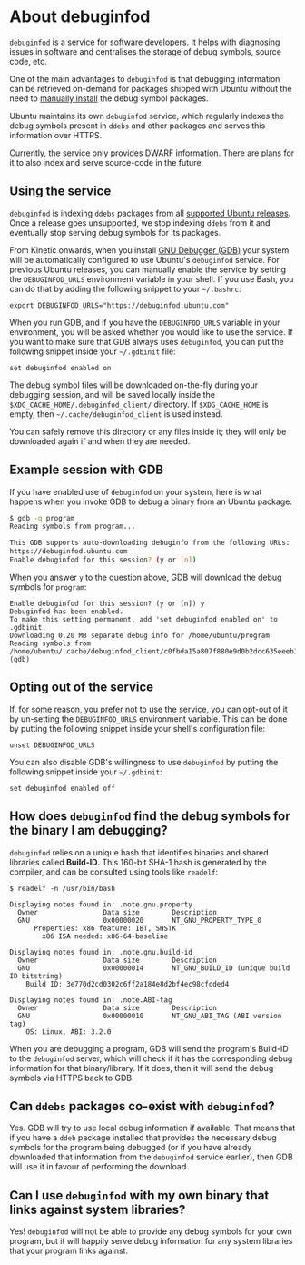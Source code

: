 # About debuginfod

[`debuginfod`](https://sourceware.org/elfutils/Debuginfod.html) is a service for software developers. It helps with diagnosing issues in software and centralises the storage of debug symbols, source code, etc.

One of the main advantages to `debuginfod` is that debugging information can be retrieved on-demand for packages shipped with Ubuntu without the need to [manually install](debug-symbol-packages.md) the debug symbol packages.

Ubuntu maintains its own `debuginfod` service, which regularly indexes the debug symbols present in `ddebs` and other packages and serves this information over HTTPS.

Currently, the service only provides DWARF information. There are plans for it to also index and serve source-code in the future.

## Using the service

`debuginfod` is indexing `ddebs` packages from all [supported Ubuntu releases](https://releases.ubuntu.com/).  Once a release goes unsupported, we stop indexing `ddebs` from it and eventually stop serving debug symbols for its packages.

From Kinetic onwards, when you install [GNU Debugger (GDB)](https://www.sourceware.org/gdb/) your system will be automatically configured to use Ubuntu's `debuginfod` service.  For previous Ubuntu releases, you can manually enable the service by setting the `DEBUGINFOD_URLS` environment variable in your shell. If you use Bash, you can do that by adding the following snippet to your `~/.bashrc`:

```text
export DEBUGINFOD_URLS="https://debuginfod.ubuntu.com"
```

When you run GDB, and if you have the `DEBUGINFOD_URLS` variable in your environment, you will be asked whether you would like to use the service.  If you want to make sure that GDB always uses `debuginfod`, you can put the following snippet inside your `~/.gdbinit` file:

```text
set debuginfod enabled on
```

The debug symbol files will be downloaded on-the-fly during your debugging session, and will be saved locally inside the `$XDG_CACHE_HOME/.debuginfod_client/` directory. If `$XDG_CACHE_HOME` is empty, then `~/.cache/debuginfod_client` is used instead.

You can safely remove this directory or any files inside it; they will only be downloaded again if and when they are needed.

## Example session with GDB

If you have enabled use of `debuginfod` on your system, here is what happens when you invoke GDB to debug a binary from an Ubuntu package:

```bash
$ gdb -q program
Reading symbols from program...

This GDB supports auto-downloading debuginfo from the following URLs:
https://debuginfod.ubuntu.com 
Enable debuginfod for this session? (y or [n]) 
```

When you answer `y` to the question above, GDB will download the debug symbols for `program`:

```
Enable debuginfod for this session? (y or [n]) y
Debuginfod has been enabled.
To make this setting permanent, add 'set debuginfod enabled on' to .gdbinit.
Downloading 0.20 MB separate debug info for /home/ubuntu/program
Reading symbols from /home/ubuntu/.cache/debuginfod_client/c0fbda15a807f880e9d0b2dcc635eeeb1f0f728e/debuginfo...                                                                           
(gdb) 
```

## Opting out of the service

If, for some reason, you prefer not to use the service, you can opt-out of it by un-setting the `DEBUGINFOD_URLS` environment variable.  This can be done by putting the following snippet inside your shell's configuration file:

```
unset DEBUGINFOD_URLS
```

You can also disable GDB's willingness to use `debuginfod` by putting the following snippet inside your `~/.gdbinit`:

```
set debuginfod enabled off
```

## How does `debuginfod` find the debug symbols for the binary I am debugging?

`debuginfod` relies on a unique hash that identifies binaries and shared libraries called **Build-ID**.  This 160-bit SHA-1 hash is generated by the compiler, and can be consulted using tools like `readelf`:

```
$ readelf -n /usr/bin/bash

Displaying notes found in: .note.gnu.property
  Owner                Data size        Description
  GNU                  0x00000020       NT_GNU_PROPERTY_TYPE_0
      Properties: x86 feature: IBT, SHSTK
        x86 ISA needed: x86-64-baseline

Displaying notes found in: .note.gnu.build-id
  Owner                Data size        Description
  GNU                  0x00000014       NT_GNU_BUILD_ID (unique build ID bitstring)
    Build ID: 3e770d2cd0302c6ff2a184e8d2bf4ec98cfcded4

Displaying notes found in: .note.ABI-tag
  Owner                Data size        Description
  GNU                  0x00000010       NT_GNU_ABI_TAG (ABI version tag)
    OS: Linux, ABI: 3.2.0
```

When you are debugging a program, GDB will send the program's Build-ID to the `debuginfod` server, which will check if it has the corresponding debug information for that binary/library.  If it does, then it will send the debug symbols via HTTPS back to GDB.

## Can `ddebs` packages co-exist with `debuginfod`?

Yes. GDB will try to use local debug information if available.  That means that if you have a `ddeb` package installed that provides the necessary debug symbols for the program being debugged (or if you have already downloaded that information from the `debuginfod` service earlier), then GDB will use it in favour of performing the download.

## Can I use `debuginfod` with my own binary that links against system libraries?

Yes! `debuginfod` will not be able to provide any debug symbols for your own program, but it will happily serve debug information for any system libraries that your program links against.
